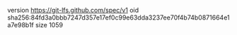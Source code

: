 version https://git-lfs.github.com/spec/v1
oid sha256:84fd3a0bbb7247d357e17ef0c99e63dda3237ee70f4b74b0871664e1a7e98b1f
size 1059

